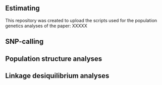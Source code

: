 ##  Estimating 
This repository was created to upload the scripts used for the population genetics analyses of the paper:
XXXXX

## SNP-calling


## Population structure analyses



## Linkage desiquilibrium analyses


